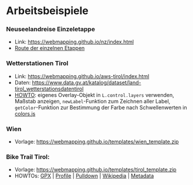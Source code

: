 # Arbeitsbeispiele

### Neuseelandreise Einzeletappe
* Link: <https://webmapping.github.io/nz/index.html>
* [Route der einzelnen Etappen](https://webmapping.github.io/nz/route.html)

### Wetterstationen Tirol
* Link: <https://webmapping.github.io/aws-tirol/index.html>
* Daten: <https://www.data.gv.at/katalog/dataset/land-tirol_wetterstationsdatentirol>
* [HOWTO](https://webmapping.github.io/aws-tirol/howto_part2.html): eigenes Overlay-Objekt in `L.control.layers` verwenden, Maßstab anzeigen, `newLabel`-Funktion zum Zeichnen aller Label, `getColor`-Funktion zur Bestimmung der Farbe nach Schwellenwerten in [colors.js](https://webmapping.github.io/aws-tirol/colors.js)

### Wien
* Vorlage: <https://webmapping.github.io/templates/wien_template.zip>

### Bike Trail Tirol:
* Vorlage: <https://webmapping.github.io/templates/tirol_template.zip>
* HOWTOs:
    [GPX](https://webmapping.github.io/tirol/howto_1_gpx.html) |
    [Profile](https://webmapping.github.io/tirol/howto_2_profile.html) |
    [Pulldown](https://webmapping.github.io/tirol/howto_3_pulldown.html) |
    [Wikipedia](https://webmapping.github.io/tirol/howto_4_wikipedia.html) |
    [Metadata](https://webmapping.github.io/tirol/howto_5_metadata.html)
